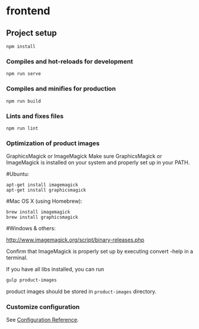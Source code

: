# frontend

## Project setup

```
npm install
```

### Compiles and hot-reloads for development

```
npm run serve
```

### Compiles and minifies for production

```
npm run build
```

### Lints and fixes files

```
npm run lint
```

### Optimization of product images

GraphicsMagick or ImageMagick
Make sure GraphicsMagick or ImageMagick is installed on your system and properly set up in your PATH.

#Ubuntu:

```
apt-get install imagemagick
apt-get install graphicsmagick
```

#Mac OS X (using Homebrew):

```
brew install imagemagick
brew install graphicsmagick
```

#Windows & others:

http://www.imagemagick.org/script/binary-releases.php

Confirm that ImageMagick is properly set up by executing convert -help in a terminal.

If you have all libs installed, you can run

```bash
gulp product-images
```

product images should be stored in `product-images` directory.

### Customize configuration

See [Configuration Reference](https://cli.vuejs.org/config/).
